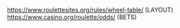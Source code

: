https://www.roulettesites.org/rules/wheel-table/ (LAYOUT)
https://www.casino.org/roulette/odds/ (BETS)